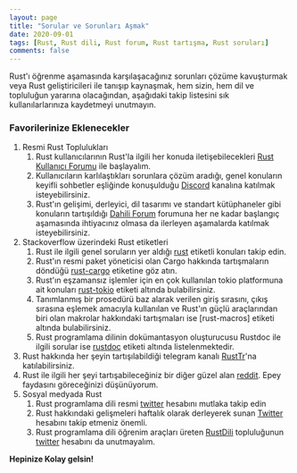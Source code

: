 ```yaml
---
layout: page
title: "Sorular ve Sorunları Aşmak"
date: 2020-09-01
tags: [Rust, Rust dili, Rust forum, Rust tartışma, Rust soruları]
comments: false
---
```


Rust'ı öğrenme aşamasında karşılaşacağınız sorunları çözüme kavuşturmak veya Rust geliştiricileri ile tanışıp kaynaşmak, hem sizin, hem dil ve topluluğun yararına olacağından, aşağıdaki takip listesini sık kullanılarlarınıza kaydetmeyi unutmayın.

### Favorilerinize Eklenecekler

1. Resmi Rust Toplulukları
   1. Rust kullanıcılarının Rust'la ilgili her konuda iletişebilecekleri [Rust Kullanıcı Forumu](https://users.rust-lang.org/) ile başlayalım.
   2. Kullanıcıların karlılaştıkları sorunlara çözüm aradığı, genel konuların keyifli sohbetler eşliğinde konuşulduğu [Discord](https://discord.gg/rust-lang) kanalına katılmak isteyebilirsiniz. 
   3. Rust'ın gelişimi, derleyici, dil tasarımı ve standart kütüphaneler gibi konuların tartışıldığı [Dahili Forum](https://internals.rust-lang.org/) forumuna her ne kadar başlangıç aşamasında ihtiyacınız olmasa da ilerleyen aşamalarda katılmak isteyebilirsiniz.
2. Stackoverflow üzerindeki Rust etiketleri
   1. Rust ile ilgili genel soruların yer aldığı [rust](https://stackoverflow.com/questions/tagged/rust) etiketli konuları takip edin.
   2. Rust'ın resmi paket yöneticisi olan Cargo hakkında tartışmaların döndüğü [rust-cargo](https://stackoverflow.com/questions/tagged/rust-cargo) etiketine göz atın.
   3. Rust'ın eşzamansız işlemler için en çok kullanılan tokio platformuna ait konuları [rust-tokio](https://stackoverflow.com/questions/tagged/rust-tokio) etiketi altında bulabilirsiniz.
   4. Tanımlanmış bir prosedürü baz alarak verilen giriş sırasını, çıkış sırasına eşlemek amacıyla kullanılan ve Rust'ın güçlü araçlarından biri olan makrolar hakkındaki tartışmaları ise [rust-macros] etiketi altında bulabilirsiniz.
   5. Rust programlama dilinin dokümantasyon oluşturucusu Rustdoc ile ilgili sorular ise [rustdoc](https://stackoverflow.com/questions/tagged/rustdoc) etiketi altında listelenmektedir.
3. Rust hakkında her şeyin tartışılabildiği telegram kanalı [RustTr](https://t.me/rusttr)'na katılabilirsiniz.
4. Rust ile ilgili her şeyi tartışabileceğiniz bir diğer güzel alan [reddit](https://www.reddit.com/r/rust/top/).
   Epey faydasını göreceğinizi düşünüyorum.
6. Sosyal medyada Rust
   1. Rust programlama dili resmi [twitter](https://twitter.com/rustlang) hesabını mutlaka takip edin
   2. Rust hakkındaki gelişmeleri haftalık olarak derleyerek sunan [Twitter](https://twitter.com/ThisWeekInRust) hesabını takip etmeniz önemli. 
   3. Rust programlama dili öğrenim araçları üreten [RustDili](https://github.com/RustDili/) topluluğunun [twitter](https://twitter.com/Rustdili) hesabını da unutmayalım.

**Hepinize Kolay gelsin!**
